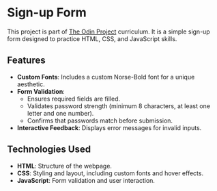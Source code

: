 # Sign-up Form

This project is part of [The Odin Project](https://www.theodinproject.com/) curriculum. It is a simple sign-up form designed to practice HTML, CSS, and JavaScript skills.

## Features

- **Custom Fonts**: Includes a custom Norse-Bold font for a unique aesthetic.
- **Form Validation**: 
  - Ensures required fields are filled.
  - Validates password strength (minimum 8 characters, at least one letter and one number).
  - Confirms that passwords match before submission.
- **Interactive Feedback**: Displays error messages for invalid inputs.

## Technologies Used

- **HTML**: Structure of the webpage.
- **CSS**: Styling and layout, including custom fonts and hover effects.
- **JavaScript**: Form validation and user interaction.
